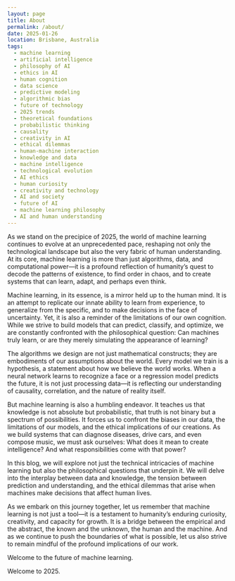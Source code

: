 ```yaml
---
layout: page
title: About
permalink: /about/
date: 2025-01-26
location: Brisbane, Australia
tags:
  - machine learning
  - artificial intelligence
  - philosophy of AI
  - ethics in AI
  - human cognition
  - data science
  - predictive modeling
  - algorithmic bias
  - future of technology
  - 2025 trends
  - theoretical foundations
  - probabilistic thinking
  - causality
  - creativity in AI
  - ethical dilemmas
  - human-machine interaction
  - knowledge and data
  - machine intelligence
  - technological evolution
  - AI ethics
  - human curiosity
  - creativity and technology
  - AI and society
  - future of AI
  - machine learning philosophy
  - AI and human understanding
---
```


As we stand on the precipice of 2025, the world of machine learning continues to evolve at an unprecedented pace, reshaping not only the technological landscape but also the very fabric of human understanding. At its core, machine learning is more than just algorithms, data, and computational power—it is a profound reflection of humanity’s quest to decode the patterns of existence, to find order in chaos, and to create systems that can learn, adapt, and perhaps even think.

Machine learning, in its essence, is a mirror held up to the human mind. It is an attempt to replicate our innate ability to learn from experience, to generalize from the specific, and to make decisions in the face of uncertainty. Yet, it is also a reminder of the limitations of our own cognition. While we strive to build models that can predict, classify, and optimize, we are constantly confronted with the philosophical question: Can machines truly learn, or are they merely simulating the appearance of learning?

The algorithms we design are not just mathematical constructs; they are embodiments of our assumptions about the world. Every model we train is a hypothesis, a statement about how we believe the world works. When a neural network learns to recognize a face or a regression model predicts the future, it is not just processing data—it is reflecting our understanding of causality, correlation, and the nature of reality itself.

But machine learning is also a humbling endeavor. It teaches us that knowledge is not absolute but probabilistic, that truth is not binary but a spectrum of possibilities. It forces us to confront the biases in our data, the limitations of our models, and the ethical implications of our creations. As we build systems that can diagnose diseases, drive cars, and even compose music, we must ask ourselves: What does it mean to create intelligence? And what responsibilities come with that power?

In this blog, we will explore not just the technical intricacies of machine learning but also the philosophical questions that underpin it. We will delve into the interplay between data and knowledge, the tension between prediction and understanding, and the ethical dilemmas that arise when machines make decisions that affect human lives.

As we embark on this journey together, let us remember that machine learning is not just a tool—it is a testament to humanity’s enduring curiosity, creativity, and capacity for growth. It is a bridge between the empirical and the abstract, the known and the unknown, the human and the machine. And as we continue to push the boundaries of what is possible, let us also strive to remain mindful of the profound implications of our work.

Welcome to the future of machine learning. 

Welcome to 2025.
